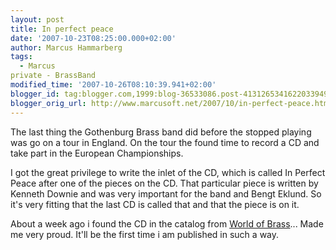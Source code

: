 ```yaml
---
layout: post
title: In perfect peace
date: '2007-10-23T08:25:00.000+02:00'
author: Marcus Hammarberg
tags:
  - Marcus
private - BrassBand
modified_time: '2007-10-26T08:10:39.941+02:00'
blogger_id: tag:blogger.com,1999:blog-36533086.post-4131265341622033949
blogger_orig_url: http://www.marcusoft.net/2007/10/in-perfect-peace.html
---
```


The last thing the Gothenburg Brass band did before the
stopped playing was go on a tour in England. On the tour the found time
to record a CD and take part in the European Championships.


I got the great privilege to write the inlet of
the CD, which is called In Perfect Peace after one of the pieces on the
CD. That particular piece is written by Kenneth <span
id="SPELLING_ERROR_2" class="blsp-spelling-error">Downie and was
very important for the band and Bengt Eklund. So it's very fitting that the
last CD is called that and that the piece is on it.

About a week ago i found the CD in the catalog from [World of
Brass](http://www.worldofbrass.com/)... Made me very proud. It'll be the
first time i am published in such a way.
